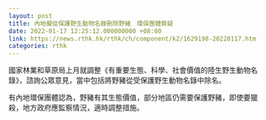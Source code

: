 ```yaml
---
layout: post
title: 內地擬從保護野生動物名錄刪除野豬　環保團體質疑
date: 2022-01-17 12:25:12.000000000 +08:00
link: https://news.rthk.hk/rthk/ch/component/k2/1629198-20220117.htm
categories: rthk
---
```


國家林業和草原局上月就調整《有重要生態、科學、社會價值的陸生野生動物名錄》，諮詢公眾意見，當中包括將野豬從受保護野生動物名錄中除名。

有內地環保團體認為，野豬有其生態價值，部分地區仍需要保護野豬，即使要獵殺，地方政府應監察情況，適時調整措施。
